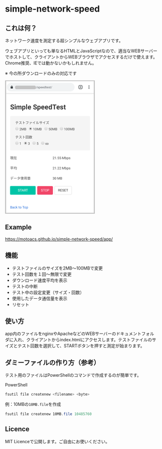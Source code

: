 



# simple-network-speed

## これは何？

ネットワーク速度を測定する超シンプルなウェブアプリです。

ウェブアプリといっても単なるHTMLとJavaScriptなので、適当なWEBサーバーでホストして、クライアントからWEBブラウザでアクセスするだけで使えます。Chrome推奨、IEでは動かないかもしれません。

※ 今の所ダウンロードのみの対応です



![1](README.assets/1.png)



## Example

 https://motoacs.github.io/simple-network-speed/app/



## 機能

- テストファイルのサイズを2MB～100MBで変更
- テスト回数を１回～無限で変更
- ダウンロード速度平均を表示
- テストの中断
- テスト中の設定変更（サイズ・回数）
- 使用したデータ通信量を表示
- リセット



## 使い方

app内のファイルをnginxやApacheなどのWEBサーバーのドキュメントフォルダに入れ、クライアントからindex.htmlにアクセスします。テストファイルのサイズとテスト回数を選択して、STARTボタンを押すと測定が始まります。



## ダミーファイルの作り方（参考）

テスト用のファイルはPowerShellのコマンドで作成するのが簡単です。

PowerShell

```powershell
fsutil file createnew <filename> <byte>
```

例：10MBの`10MB.file`を作成

```powershell
fsutil file createnew 10MB.file 10485760
```



## Licence

MIT Licenceで公開します。ご自由にお使いください。